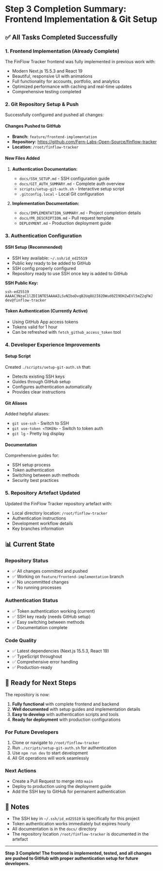 # Step 3 Completion Summary: Frontend Implementation & Git Setup

## ✅ All Tasks Completed Successfully

### 1. **Frontend Implementation (Already Complete)**
The FinFlow Tracker frontend was fully implemented in previous work with:
- Modern Next.js 15.5.3 and React 19
- Beautiful, responsive UI with animations
- Full functionality for accounts, portfolio, and analytics
- Optimized performance with caching and real-time updates
- Comprehensive testing completed

### 2. **Git Repository Setup & Push**
Successfully configured and pushed all changes:

#### Changes Pushed to GitHub
- **Branch:** `feature/frontend-implementation`
- **Repository:** https://github.com/Fern-Labs-Open-Source/finflow-tracker
- **Location:** `/root/finflow-tracker`

#### New Files Added
1. **Authentication Documentation:**
   - `docs/SSH_SETUP.md` - SSH configuration guide
   - `docs/GIT_AUTH_SUMMARY.md` - Complete auth overview
   - `scripts/setup-git-auth.sh` - Interactive setup script
   - `.gitconfig.local` - Local Git configuration

2. **Implementation Documentation:**
   - `docs/IMPLEMENTATION_SUMMARY.md` - Project completion details
   - `docs/PR_DESCRIPTION.md` - Pull request template
   - `DEPLOYMENT.md` - Production deployment guide

### 3. **Authentication Configuration**

#### SSH Setup (Recommended)
- SSH key available: `~/.ssh/id_ed25519`
- Public key ready to be added to GitHub
- SSH config properly configured
- Repository ready to use SSH once key is added to GitHub

**SSH Public Key:**
```
ssh-ed25519 AAAAC3NzaC1lZDI1NTE5AAAAILSvNIboDvqB2Uq8U2I82DWud0ZI9DHZwEVl5mZ2qFWJ dev@finflow-tracker
```

#### Token Authentication (Currently Active)
- Using GitHub App access tokens
- Tokens valid for 1 hour
- Can be refreshed with `fetch_github_access_token` tool

### 4. **Developer Experience Improvements**

#### Setup Script
Created `./scripts/setup-git-auth.sh` that:
- Detects existing SSH keys
- Guides through GitHub setup
- Configures authentication automatically
- Provides clear instructions

#### Git Aliases
Added helpful aliases:
- `git use-ssh` - Switch to SSH
- `git use-token <TOKEN>` - Switch to token auth
- `git lg` - Pretty log display

#### Documentation
Comprehensive guides for:
- SSH setup process
- Token authentication
- Switching between auth methods
- Security best practices

### 5. **Repository Artefact Updated**
Updated the FinFlow Tracker repository artefact with:
- Local directory location: `/root/finflow-tracker`
- Authentication instructions
- Development workflow details
- Key branches information

## 📊 Current State

### Repository Status
- ✅ All changes committed and pushed
- ✅ Working on `feature/frontend-implementation` branch
- ✅ No uncommitted changes
- ✅ No running processes

### Authentication Status
- ✅ Token authentication working (current)
- ✅ SSH key ready (needs GitHub setup)
- ✅ Easy switching between methods
- ✅ Documentation complete

### Code Quality
- ✅ Latest dependencies (Next.js 15.5.3, React 19)
- ✅ TypeScript throughout
- ✅ Comprehensive error handling
- ✅ Production-ready

## 🚀 Ready for Next Steps

The repository is now:
1. **Fully functional** with complete frontend and backend
2. **Well documented** with setup guides and implementation details
3. **Easy to develop** with authentication scripts and tools
4. **Ready for deployment** with production configurations

### For Future Developers
1. Clone or navigate to `/root/finflow-tracker`
2. Run `./scripts/setup-git-auth.sh` for authentication
3. Use `npm run dev` to start development
4. All Git operations will work seamlessly

### Next Actions
- Create a Pull Request to merge into `main`
- Deploy to production using the deployment guide
- Add the SSH key to GitHub for permanent authentication

## 📝 Notes
- The SSH key in `~/.ssh/id_ed25519` is specifically for this project
- Token authentication works immediately but expires hourly
- All documentation is in the `docs/` directory
- The repository location `/root/finflow-tracker` is documented in the artefact

---

**Step 3 Complete! The frontend is implemented, tested, and all changes are pushed to GitHub with proper authentication setup for future developers.**
